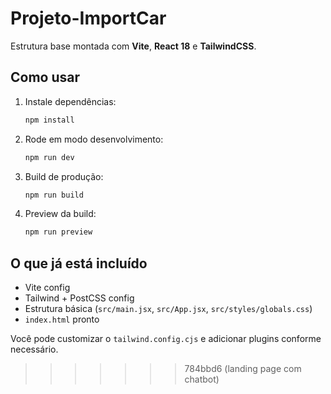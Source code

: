 
# Projeto-ImportCar

Estrutura base montada com **Vite**, **React 18** e **TailwindCSS**.

## Como usar

1. Instale dependências:
   ```bash
   npm install
   ```
2. Rode em modo desenvolvimento:
   ```bash
   npm run dev
   ```
3. Build de produção:
   ```bash
   npm run build
   ```
4. Preview da build:
   ```bash
   npm run preview
   ```

## O que já está incluído
- Vite config
- Tailwind + PostCSS config
- Estrutura básica (`src/main.jsx`, `src/App.jsx`, `src/styles/globals.css`)
- `index.html` pronto

Você pode customizar o `tailwind.config.cjs` e adicionar plugins conforme necessário.
>>>>>>> 784bbd6 (landing page com chatbot)
